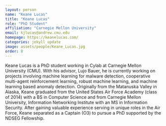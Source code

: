 ```yaml
---
layout: person
name: "Keane Lucas"
title: "Keane Lucas"
role: "PhD Student"
affiliation: "Carnegie Mellon University"
email: kjlucas@andrew.cmu.edu
homepage: https://keanelucas.com/
categories: jekyll update
image: assets/people/Keane_Lucas.jpg
order: 8
---
```

Keane Lucas is a PhD student working in Cylab at Carnegie Mellon University (CMU). With his advisor, Lujo Bauer, he is currently working on projects involving machine learning for malware detection, cooperative multi-agent reinforcement learning, robust machine learning, and machine learning based anomaly detection. Originally from the Matanuska Valley in Alaska, Keane graduated from the United States Air Force Academy (class of 2014) with a BS in Computer Science and from Carnegie Mellon University, Information Networking Institute with an MS in Information Security. After gaining valuable experience serving in unique roles in the Air Force, Keane separated as a Captain (O3) to pursue a PhD supported by the NDSEG Fellowship.

